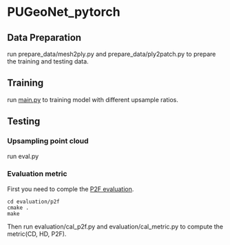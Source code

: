 # PUGeoNet_pytorch  
## Data Preparation  
run prepare_data/mesh2ply.py and prepare_data/ply2patch.py to prepare the training and testing data.
## Training
run [main.py](https://github.com/rsy6318/PUGeoNet_pytorch/blob/main/main.py) to training model with different upsample ratios.
## Testing
### Upsampling point cloud
run eval.py  
### Evaluation metric

First you need to comple the [P2F evaluation](https://github.com/yulequan/PU-Net).  
```  
cd evaluation/p2f  
cmake .  
make  
```  
Then run evaluation/cal_p2f.py and evaluation/cal_metric.py to compute the metric(CD, HD, P2F).  
